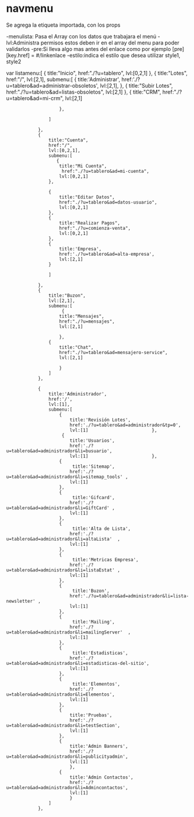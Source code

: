 # navmenu
Se agrega la etiqueta importada, con los props 

-menulista: Pasa el Array con los datos que trabajara el menú
-lvl:Administra permisos estos deben ir en el array del menu para poder validarlos
-pre:Si lleva algo mas antes del enlace como por ejemplo [pre][key.href] = #/linkenlace
-estilo:indica el estilo que desea utilizar  style1, style2 



<navmenu  :menulista='listamenu' :lvl='permisos' ></navmenu>


 var listamenu:[
                {
                    title:"Inicio",
                    href:"./?u=tablero",
                    lvl:[0,2,1]
                },
                {
                    title:"Lotes",
                    href:"/",
                    lvl:[2,1],
                    submenu:[
                    {
                        title:'Administrar',
                        href:'./?u=tablero&ad=administrar-obsoletos',
                        lvl:[2,1],
                    },
                    {
                        title:"Subir Lotes",
                        href:"./?u=tablero&ad=listas-obsoletos",
                        lvl:[2,1]
                    },
                    {
                        title:"CRM",
                        href:"./?u=tablero&ad=mi-crm",
                        lvl:[2,1]
                        
                        },
                    
                    ]

                },
                {
                    title:"Cuenta",
                    href:"/",
                    lvl:[0,2,1],
                    submenu:[
                       {
                        title:"Mi Cuenta",
                         href:"./?u=tablero&ad=mi-cuenta",
                        lvl:[0,2,1]
                    },      
                        
                    {
                        title:"Editar Datos",
                        href:"./?u=tablero&ad=datos-usuario",
                        lvl:[0,2,1]
                    },
                    {
                        title:"Realizar Pagos",
                        href:"./?u=comienza-venta",
                        lvl:[0,2,1]
                    },  
                    {
                        title:'Empresa',
                        href:'./?u=tablero&ad=alta-empresa',
                        lvl:[2,1]
                    }
                   
                    ]
                    
                },
                {
                    title:"Buzon",
                    lvl:[2,1],
                    submenu:[
                         {
                        title:"Mensajes",
                        href:"./?u=mensajes",
                        lvl:[2,1]
                        
                        },
                    {
                        title:"Chat",
                        href:"./?u=tablero&ad=mensajero-service",
                        lvl:[2,1]
                        
                        }
                    ]
                },
                
                {
                    title:'Administrador',
                    href:'/',
                    lvl:[1],
                    submenu:[
                        {
                            title:'Revisión Lotes',
                            href:'./?u=tablero&ad=administrador&tp=0',
                            lvl:[1]                        },
                         {
                            title:'Usuarios',
                            href:'./?u=tablero&ad=administrador&li=busuario',
                            lvl:[1]                        },
                        {
                             title:'Sitemap',
                            href:'./?u=tablero&ad=administrador&li=sitemap_tools' ,
                            lvl:[1]  
                        },
                        {
                             title:'Gifcard',
                            href:'./?u=tablero&ad=administrador&li=GiftCard' ,
                            lvl:[1]  
                        },
                        {
                             title:'Alta de Lista',
                            href:'./?u=tablero&ad=administrador&li=altaLista'  ,
                            lvl:[1] 
                        },
                        {
                             title:'Metricas Empresa',
                            href:'./?u=tablero&ad=administrador&li=listaEstat' ,
                            lvl:[1]  
                        },
                        {
                             title:'Buzon',
                            href:'./?u=tablero&ad=administrador&li=lista-newsletter' ,
                            lvl:[1]  
                        },
                        {
                             title:'Mailing',
                            href:'./?u=tablero&ad=administrador&li=mailingServer'  ,
                            lvl:[1] 
                        },
                        {
                             title:'Estadisticas',
                            href:'./?u=tablero&ad=administrador&li=estadisticas-del-sitio',
                            lvl:[1]
                        },
                        {
                             title:'Elementos',
                            href:'./?u=tablero&ad=administrador&li=Elementos',
                            lvl:[1]
                        },
                        {
                            title:'Pruebas',
                            href:'./?u=tablero&ad=administrador&li=testSection',
                            lvl:[1]
                        },
                        {
                            title:'Admin Banners',
                            href:'./?u=tablero&ad=administrador&li=publicityadmin',
                            lvl:[1]                        
                            },
                        {
                            title:'Admin Contactos',
                            href:'./?u=tablero&ad=administrador&li=Admincontactos',
                            lvl:[1]                        
                            }
                    ]
                },

